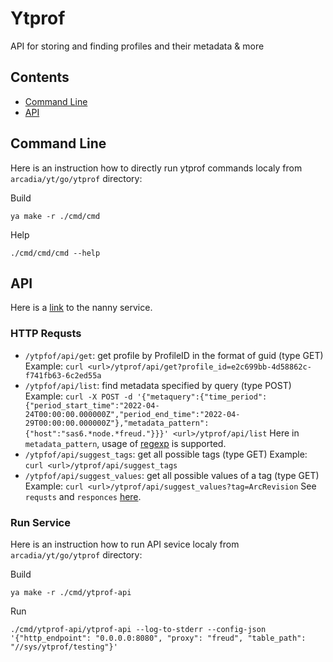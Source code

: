 # Ytprof
API for storing and finding profiles and their metadata & more

## Contents

* [Command Line](#s-CommandLine)
* [API](#s-API)

## <a name="s-CommandLine"></a> Command Line

Here is an instruction how to directly run ytprof commands localy from `arcadia/yt/go/ytprof` directory:

Build
```
ya make -r ./cmd/cmd
```

Help

```
./cmd/cmd/cmd --help
```

## <a name="s-API"></a> API

Here is a [link](https://nanny.yandex-team.ru/ui/#/services/catalog/yt_ytprof) to the nanny service.

### HTTP Requsts

* `/ytpfof/api/get`: get profile by ProfileID in the format of guid (type GET)
Example: `curl <url>/ytprof/api/get?profile_id=e2c699bb-4d58862c-f741fb63-6c2ed55a`
* `/ytpfof/api/list`: find metadata specified by query (type POST)
Example: `curl -X POST -d '{"metaquery":{"time_period":{"period_start_time":"2022-04-24T00:00:00.000000Z","period_end_time":"2022-04-29T00:00:00.000000Z"},"metadata_pattern":{"host":"sas6.*node.*freud."}}}' <url>/ytprof/api/list`
Here in `metadata_pattern`, usage of [regexp](https://pkg.go.dev/regexp#MatchString) is supported.
* `/ytpfof/api/suggest_tags`: get all possible tags (type GET)
Example: `curl <url>/ytprof/api/suggest_tags`
* `/ytpfof/api/suggest_values`: get all possible values of a tag (type GET)
Example: `curl <url>/ytprof/api/suggest_values?tag=ArcRevision`
See `requsts` and `responces` [here](https://a.yandex-team.ru/arcadia/yt/go/ytprof/api/api.proto).

### Run Service

Here is an instruction how to run API sevice localy from `arcadia/yt/go/ytprof` directory:

Build
```
ya make -r ./cmd/ytprof-api
```

Run
```
./cmd/ytprof-api/ytprof-api --log-to-stderr --config-json '{"http_endpoint": "0.0.0.0:8080", "proxy": "freud", "table_path": "//sys/ytprof/testing"}'
```
